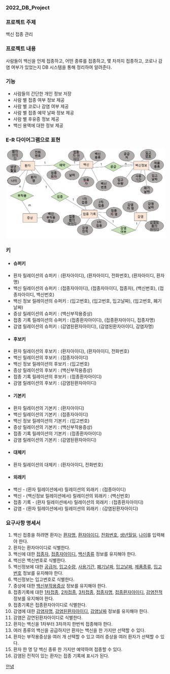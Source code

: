 ### 2022_DB_Project

### 프로젝트 주제
백신 접종 관리

### 프로젝트 내용
사람들이 백신을 언제 접종하고, 어떤 종류를 접종하고, 몇 차까지 접종하고, 코로나 감염 여부가 있었는지 DB 시스템을 통해 정리하여 알려준다.


### 기능
* 사람들의 간단한 개인 정보 저장
* 사람 별 접종 여부 정보 제공
* 사람 별 코로나 감염 여부 제공
* 사람 별 접종 예약 날짜 정보 제공
* 사람 별 후유증 정보 제공
* 백신 용액에 대한 정보 제공

### E-R 다이어그램으로 표현
![ERdiagram](./ER..DIAGRAM.png)

### 키
* #### 슈퍼키
* 환자 릴레이션의 슈퍼키 : (환자아이디), (환자아이디, 전화번호), (환자아이디, 환자명)
* 백신 릴레이션의 슈퍼키 : (접종자아이디), (접종자아이디, 접종자), (백신번호), (접종자아이디, 백신번호)
* 백신 정보 릴레이션의 슈퍼키 : (입고번호), (입고번호, 입고날짜), (입고번호, 폐기날짜)
* 증상 릴레이션의 슈퍼키 : (백신부작용증상)
* 접종 기록 릴레이션의 슈퍼키 : (접종환자아이디), (접종환자아이디, 접종자명)
* 감염 릴레이션의 슈퍼키 : (감염된환자아이디), (감염된환자아이디, 감염자명)
* #### 후보키
* 환자 릴레이션의 후보키 : (환자아이디), (환자아이디, 전화번호)
* 백신 릴레이션의 후보키 : (접종자아이디)
* 백신 정보 릴레이션의 후보키 : (입고번호)
* 증상 릴레이션의 후보키 : (백신부작용증상)
* 접종 기록 릴레이션의 후보키 : (접종환자아이디)
* 감염 릴레이션의 후보키 : (감염된환자아이디)
* #### 기본키
* 환자 릴레이션의 기본키 : (환자아이디)
* 백신 릴레이션의 기본키 : (접종자아이디)
* 백신 정보 릴레이션의 기본키 : (입고번호)
* 증상 릴레이션의 기본키 : (백신부작용증상)
* 접종 기록 릴레이션의 기본키 : (접종환자아이디)
* 감염 릴레이션의 기본키 : (감염된환자아이디)
* #### 대체키
* 환자 릴레이션의 대체키 : (환자아이디, 전화번호)
* #### 외래키
* 백신 - (환자 릴레이션에서) 릴레이션의 외래키 : (접종아이디)
* 백신 - (백신정보 릴레이션에서) 릴레이션의 외래키 : (백신번호)
* 접종 기록 - (환자 릴레이션에서) 릴레이션의 외래키 : (접종환자아이디)
* 감염 - (환자 릴레이션에서) 릴레이션의 외래키 : (감염된환자아이디)

### 요구사항 명세서
1. 백신 접종을 하려면 환자는 <u>환자명</u>, <u>환자아이디</u>, <u>전화번호</u>, <u>생년월일</u>, <u>나이</u>를 입력해야 한다.
2. 환자는 환자아이디로 식별한다.
3. 백신에 대한 <u>접종자</u>, <u>접종자아이디</u>, <u>백신종류</u> 정보를 유지해야 한다.
4. 백신은 백신번호로 식별한다.
5. 백신정보에 대한 <u>공급처</u>, <u>입고수량</u>, <u>사용기간</u>, <u>폐기날짜</u>, <u>입고날짜</u>, <u>제품종류</u>, <u>입고번호</u> 정보를 유지해야 한다.
6. 백신정보는 입고번호로 식별한다.
7. 증상에 대한 <u>백신부작용증상</u> 정보를 유지해야 한다.
8. 접종기록에 대한 <u>1차접종</u>, <u>2차접종</u>, <u>3차접종</u>, <u>접종자명</u>, <u>접종환자아이디</u>, <u>감염전적</u> 정보를 유지해야 한다.
9. 접종기록은 접종환자아이디로 식별한다.
10. 감염에 대한 <u>감염자명</u>, <u>감염된환자아이디</u>, <u>감염날짜</u> 정보를 유지해야 한다.
11. 감염은 감연된환자아이디로 식별한다.
12. 환자는 백신을 1차부터 3차까지 한번씩 접종해야 한다.
13. 여러 종류의 백신을 공급하지만 환자는 백신을 한 가지만 선택할 수 있다.
14. 환자는 부작용증상을 여러 개 선택할 수 있고 여러 증상을 여러 환자가 선택할 수 있다.
15. 환자 한 명 당 백신 종류 한 가지만 예약하여 접종할 수 있다.
16. 감염된 전적이 있는 환자는 접종 기록에 표시가 된다.

<u>안녕</u>
